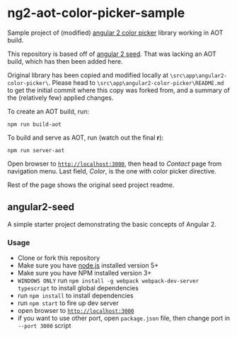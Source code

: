# ng2-aot-color-picker-sample

Sample project of (modified) [angular 2 color picker](https://github.com/Alberplz/angular2-color-picker) library working in AOT build.

This repository is based off of [angular 2 seed](https://github.com/angular/angular2-seed). That was lacking an AOT build, which has then been added here. 

Original library has been copied and modified locally at `\src\app\angular2-color-picker\`. Please head to `\src\app\angular2-color-picker\README.md` to get the initial commit where this copy was forked from, and a summary of the (relatively few) applied changes.

To create an AOT build, run:

```
npm run build-aot
```

To build and serve as AOT, run (watch out the final **r**):

```
npm run server-aot
```

Open browser to [`http://localhost:3000`](http://localhost:3000), then head to *Contact* page from navigation menu. Last field, *Color*, is the one with color picker directive.

Rest of the page shows the original seed project readme.

## angular2-seed

A simple starter project demonstrating the basic concepts of Angular 2.


### Usage
- Clone or fork this repository
- Make sure you have [node.js](https://nodejs.org/) installed version 5+
- Make sure you have NPM installed version 3+
- `WINDOWS ONLY` run `npm install -g webpack webpack-dev-server typescript` to install global dependencies
- run `npm install` to install dependencies
- run `npm start` to fire up dev server
- open browser to [`http://localhost:3000`](http://localhost:3000)
- if you want to use other port, open `package.json` file, then change port in `--port 3000` script
